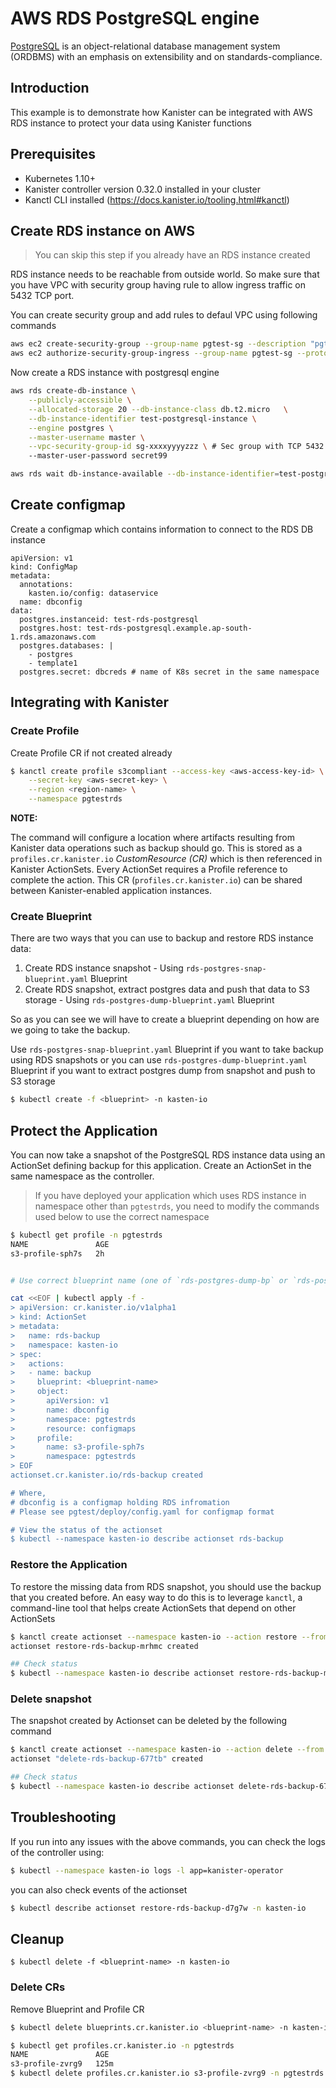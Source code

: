 # AWS RDS PostgreSQL engine

[PostgreSQL](https://www.postgresql.org/) is an object-relational database management system (ORDBMS) with an emphasis on extensibility and on standards-compliance.

## Introduction

This example is to demonstrate how Kanister can be integrated with AWS RDS instance to protect your data using Kanister functions

## Prerequisites

- Kubernetes 1.10+
- Kanister controller version 0.32.0 installed in your cluster
- Kanctl CLI installed (https://docs.kanister.io/tooling.html#kanctl)

## Create RDS instance on AWS

> You can skip this step if you already have an RDS instance created

RDS instance needs to be reachable from outside world. So make sure that you have VPC with security group having rule to allow ingress traffic on 5432 TCP port.


You can create security group and add rules to defaul VPC using following commands

```bash
aws ec2 create-security-group --group-name pgtest-sg --description "pgtest security group"
aws ec2 authorize-security-group-ingress --group-name pgtest-sg --protocol tcp --port 5432 --cidr 0.0.0.0/0
```

Now create a RDS instance with postgresql engine

```bash
aws rds create-db-instance \
    --publicly-accessible \
    --allocated-storage 20 --db-instance-class db.t2.micro	 \
    --db-instance-identifier test-postgresql-instance \
    --engine postgres \
    --master-username master \
    --vpc-security-group-id sg-xxxxyyyyzzz \ # Sec group with TCP 5432 inbound rule
    --master-user-password secret99

aws rds wait db-instance-available --db-instance-identifier=test-postgresql-instance
```

## Create configmap

Create a configmap which contains information to connect to the RDS DB instance

```
apiVersion: v1
kind: ConfigMap
metadata:
  annotations:
    kasten.io/config: dataservice
  name: dbconfig
data:
  postgres.instanceid: test-rds-postgresql
  postgres.host: test-rds-postgresql.example.ap-south-1.rds.amazonaws.com
  postgres.databases: |
    - postgres
    - template1
  postgres.secret: dbcreds # name of K8s secret in the same namespace
```

## Integrating with Kanister

### Create Profile

Create Profile CR if not created already

```bash
$ kanctl create profile s3compliant --access-key <aws-access-key-id> \
	--secret-key <aws-secret-key> \
	--region <region-name> \
	--namespace pgtestrds
```

**NOTE:**

The command will configure a location where artifacts resulting from Kanister
data operations such as backup should go. This is stored as a `profiles.cr.kanister.io`
*CustomResource (CR)* which is then referenced in Kanister ActionSets. Every ActionSet
requires a Profile reference to complete the action. This CR (`profiles.cr.kanister.io`)
can be shared between Kanister-enabled application instances.


### Create Blueprint

There are two ways that you can use to backup and restore RDS instance data:


1. Create RDS instance snapshot - Using `rds-postgres-snap-blueprint.yaml` Blueprint
2. Create RDS snapshot, extract postgres data and push that data to S3 storage - Using `rds-postgres-dump-blueprint.yaml` Blueprint

So as you can see we will have to create a blueprint depending on how are we going to take the backup.

Use `rds-postgres-snap-blueprint.yaml` Blueprint if you want to take backup using RDS snapshots or you can use `rds-postgres-dump-blueprint.yaml` Blueprint if you want to extract postgres dump from snapshot and push to S3 storage


```bash
$ kubectl create -f <blueprint> -n kasten-io
```

## Protect the Application

You can now take a snapshot of the PostgreSQL RDS instance data using an ActionSet defining backup for this application. Create an ActionSet in the same namespace as the controller.

> If you have deployed your application which uses RDS instance in namespace other than `pgtestrds`, you need to modify the commands used below to use the correct namespace

```bash
$ kubectl get profile -n pgtestrds
NAME               AGE
s3-profile-sph7s   2h


# Use correct blueprint name (one of `rds-postgres-dump-bp` or `rds-postgres-snapshot-bp`) you have created earlier

cat <<EOF | kubectl apply -f -
> apiVersion: cr.kanister.io/v1alpha1
> kind: ActionSet
> metadata:
>   name: rds-backup
>   namespace: kasten-io
> spec:
>   actions:
>   - name: backup
>     blueprint: <blueprint-name>
>     object:
>       apiVersion: v1
>       name: dbconfig
>       namespace: pgtestrds
>       resource: configmaps
>     profile:
>       name: s3-profile-sph7s
>       namespace: pgtestrds
> EOF
actionset.cr.kanister.io/rds-backup created

# Where,
# dbconfig is a configmap holding RDS infromation
# Please see pgtest/deploy/config.yaml for configmap format

# View the status of the actionset
$ kubectl --namespace kasten-io describe actionset rds-backup
```

### Restore the Application

To restore the missing data from RDS snapshot, you should use the backup that you created before. An easy way to do this is to leverage `kanctl`, a command-line tool that helps create ActionSets that depend on other ActionSets


```bash
$ kanctl create actionset --namespace kasten-io --action restore --from rds-backup
actionset restore-rds-backup-mrhmc created

## Check status
$ kubectl --namespace kasten-io describe actionset restore-rds-backup-mrhmc
```


### Delete snapshot

The snapshot created by Actionset can be deleted by the following command

```bash
$ kanctl create actionset --namespace kasten-io --action delete --from rds-backup
actionset "delete-rds-backup-677tb" created

## Check status
$ kubectl --namespace kasten-io describe actionset delete-rds-backup-677tb

```

## Troubleshooting

If you run into any issues with the above commands, you can check the logs of the controller using:

```bash
$ kubectl --namespace kasten-io logs -l app=kanister-operator
```

you can also check events of the actionset

```bash
$ kubectl describe actionset restore-rds-backup-d7g7w -n kasten-io
```

## Cleanup

```console
$ kubectl delete -f <blueprint-name> -n kasten-io
```

### Delete CRs
Remove Blueprint and Profile CR

```bash
$ kubectl delete blueprints.cr.kanister.io <blueprint-name> -n kasten-io

$ kubectl get profiles.cr.kanister.io -n pgtestrds
NAME               AGE
s3-profile-zvrg9   125m
$ kubectl delete profiles.cr.kanister.io s3-profile-zvrg9 -n pgtestrds
```
